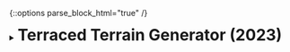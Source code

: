 {::options parse_block_html="true" /}
<details>
  <summary><h1 style="display:inline">Terraced Terrain Generator (2023)</h1></summary>

![](assets/images/portfolio/ttg.gif)

[Terraced Terrain Generator (TTG)](http://ttg.matheusamazonas.net) is a free Unity tool for procedural generation of terraced terrain meshes like the ones in the picture above. Its first version (1.0.0) was released in April 2023 and its latest version is [1.2.0](https://github.com/matheusamazonas/TTG/releases/tag/1.2.0).

TTG's development process is documented on the following blog posts:
- [Developing a Terraced Terrain Generator](https://matheusamazonas.net/blog/2023/04/08/ttg)  
- [Terraced Terrain Generator performance improvements](https://matheusamazonas.net/blog/2023/04/09/ttg-performance)  

Terraced Terrain Generator is distributed under the terms of the MIT [license](https://github.com/matheusamazonas/TTG/blob/master/LICENSE).

Role: Game Developer, Project Manager  
Team size: 1  
Platform: Unity tool  
Engine/Language: Unity/C#  
Package: [TTG on OpenUPM](https://openupm.com/packages/com.sneakysquirrellabs.terracedterraingenerator/)  
Project management: [TTG on Trello](https://trello.com/b/cFRtgqal/terracted-terrain-generator)  
Source code: [TTG on GitHub](https://github.com/matheusamazonas/TTG)  
</details>
